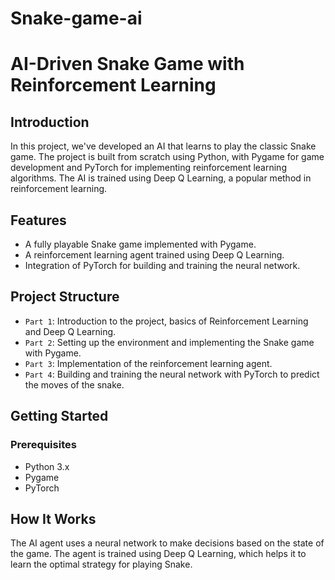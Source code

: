 # Snake-game-ai
# AI-Driven Snake Game with Reinforcement Learning

## Introduction
In this project, we've developed an AI that learns to play the classic Snake game. The project is built from scratch using Python, with Pygame for game development and PyTorch for implementing reinforcement learning algorithms. The AI is trained using Deep Q Learning, a popular method in reinforcement learning.

## Features
- A fully playable Snake game implemented with Pygame.
- A reinforcement learning agent trained using Deep Q Learning.
- Integration of PyTorch for building and training the neural network.

## Project Structure
- `Part 1`: Introduction to the project, basics of Reinforcement Learning and Deep Q Learning.
- `Part 2`: Setting up the environment and implementing the Snake game with Pygame.
- `Part 3`: Implementation of the reinforcement learning agent.
- `Part 4`: Building and training the neural network with PyTorch to predict the moves of the snake.

## Getting Started
### Prerequisites
- Python 3.x
- Pygame
- PyTorch

## How It Works
The AI agent uses a neural network to make decisions based on the state of the game. The agent is trained using Deep Q Learning, which helps it to learn the optimal strategy for playing Snake.

